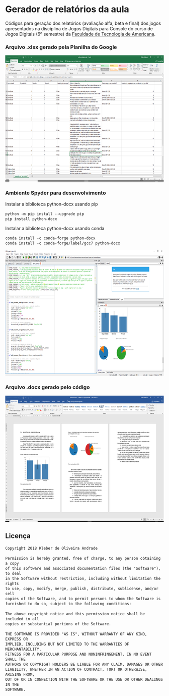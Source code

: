 # Gerador de relatórios da aula

Códigos para geração dos relatórios (avaliação alfa, beta e final) dos jogos apresentados na disciplina de Jogos Digitais para Console do curso de Jogos Digitais (6º semestre) da [Faculdade de Tecnologia de Americana](http://www.fatec.edu.br/).  

### Arquivo .xlsx gerado pela Planilha do Google

<p align="center">
  <img src="https://github.com/kleberandrade/report-python-docx/blob/master/Figures/Excel.PNG" height="400"/>
</p>

### Ambiente Spyder para desenvolvimento

Instalar a biblioteca python-docx usando pip

    python -m pip install --upgrade pip
    pip install python-docx
    
Instalar a biblioteca python-docx usando conda

    conda install -c conda-forge python-docx
    conda install -c conda-forge/label/gcc7 python-docx 

<p align="center">
  <img src="https://github.com/kleberandrade/report-python-docx/blob/master/Figures/Spyder_IDE.PNG" height="400"/>
</p>

### Arquivo .docx gerado pelo código

<p align="center">
  <img src="https://github.com/kleberandrade/report-python-docx/blob/master/Figures/Word.PNG" height="400"/>
</p>

Licença
----

    Copyright 2018 Kleber de Oliveira Andrade
    
    Permission is hereby granted, free of charge, to any person obtaining a copy
    of this software and associated documentation files (the "Software"), to deal
    in the Software without restriction, including without limitation the rights
    to use, copy, modify, merge, publish, distribute, sublicense, and/or sell
    copies of the Software, and to permit persons to whom the Software is
    furnished to do so, subject to the following conditions:
    
    The above copyright notice and this permission notice shall be included in all
    copies or substantial portions of the Software.
    
    THE SOFTWARE IS PROVIDED "AS IS", WITHOUT WARRANTY OF ANY KIND, EXPRESS OR
    IMPLIED, INCLUDING BUT NOT LIMITED TO THE WARRANTIES OF MERCHANTABILITY,
    FITNESS FOR A PARTICULAR PURPOSE AND NONINFRINGEMENT. IN NO EVENT SHALL THE
    AUTHORS OR COPYRIGHT HOLDERS BE LIABLE FOR ANY CLAIM, DAMAGES OR OTHER
    LIABILITY, WHETHER IN AN ACTION OF CONTRACT, TORT OR OTHERWISE, ARISING FROM,
    OUT OF OR IN CONNECTION WITH THE SOFTWARE OR THE USE OR OTHER DEALINGS IN THE
    SOFTWARE.
